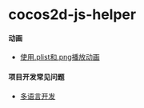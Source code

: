 # cocos2d-js-helper #

#### 动画
* [使用.plist和.png播放动画](https://github.com/LemonGG/cocos2d-js-helper/blob/master/Animation.md "使用.plist和.png播放动画")


#### 项目开发常见问题
* [多语言开发](https://github.com/LemonGG/cocos2d-js-helper/blob/master/source/Languages.js "多语言开发")